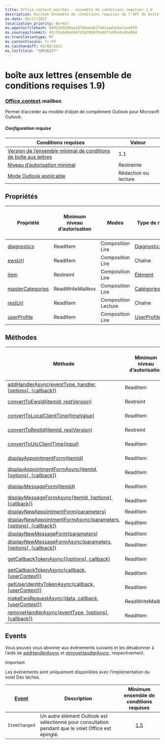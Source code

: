 ```yaml
---
title: Office.context.mailbox - ensemble de conditions requises 1.9
description: Outlook Ensemble de conditions requises de l’API de boîte aux lettres version 1.9 du modèle objet Mailbox.
ms.date: 05/17/2021
localization_priority: Normal
ms.openlocfilehash: 06913e9206aa187b0a4a627e01aad183efaee0f0
ms.sourcegitcommit: 42c55a8d8e0447258393979a09f1ddb44c6be884
ms.translationtype: MT
ms.contentlocale: fr-FR
ms.lasthandoff: 09/08/2021
ms.locfileid: "58936227"
---
```

# <a name="mailbox-requirement-set-19"></a>boîte aux lettres (ensemble de conditions requises 1.9)

### <a name="officecontextmailbox"></a>[Office](office.md)[.context](office.context.md).mailbox

Permet d’accéder au modèle d’objet de complément Outlook pour Microsoft Outlook.

##### <a name="requirements"></a>Configuration requise

|Conditions requises| Valeur|
|---|---|
|[Version de l’ensemble minimal de conditions de boîte aux lettres](../../requirement-sets/outlook-api-requirement-sets.md)| 1.1|
|[Niveau d’autorisation minimal](../../../outlook/understanding-outlook-add-in-permissions.md)| Restreinte|
|[Mode Outlook applicable](../../../outlook/outlook-add-ins-overview.md#extension-points)| Rédaction ou lecture|

## <a name="properties"></a>Propriétés

| Propriété | Minimum<br>niveau d’autorisation | Modes | Type de retour | Minimum<br>ensemble de conditions requises |
|---|---|---|---|:---:|
| [diagnostics](/javascript/api/outlook/office.mailbox?view=outlook-js-1.9&preserve-view=true#diagnostics) | ReadItem | Composition<br>Lire | [Diagnostics](/javascript/api/outlook/office.diagnostics?view=outlook-js-1.9&preserve-view=true) | [1.1](../requirement-set-1.1/outlook-requirement-set-1.1.md) |
| [ewsUrl](/javascript/api/outlook/office.mailbox?view=outlook-js-1.9&preserve-view=true#ewsUrl) | ReadItem | Composition<br>Lire | Chaîne | [1.1](../requirement-set-1.1/outlook-requirement-set-1.1.md) |
| [item](office.context.mailbox.item.md) | Restreint | Composition<br>Lire | [Élément](/javascript/api/outlook/office.item?view=outlook-js-1.9&preserve-view=true) | [1.1](../requirement-set-1.1/outlook-requirement-set-1.1.md) |
| [masterCategories](/javascript/api/outlook/office.mailbox?view=outlook-js-1.9&preserve-view=true#masterCategories) | ReadWriteMailbox | Composition<br>Lire | [Catégoriesmaître](/javascript/api/outlook/office.mastercategories?view=outlook-js-1.9&preserve-view=true) | [1.8](../requirement-set-1.8/outlook-requirement-set-1.8.md) |
| [restUrl](/javascript/api/outlook/office.mailbox?view=outlook-js-1.9&preserve-view=true#restUrl) | ReadItem | Composition<br>Lecture | Chaîne | [1.5](../requirement-set-1.5/outlook-requirement-set-1.5.md) |
| [userProfile](/javascript/api/outlook/office.mailbox?view=outlook-js-1.9&preserve-view=true#userProfile) | ReadItem | Composition<br>Lire | [UserProfile](/javascript/api/outlook/office.userprofile?view=outlook-js-1.9&preserve-view=true) | [1.1](../requirement-set-1.1/outlook-requirement-set-1.1.md) |

## <a name="methods"></a>Méthodes

| Méthode | Minimum<br>niveau d’autorisation | Modes | Minimum<br>ensemble de conditions requises |
|---|---|---|:---:|
| [addHandlerAsync(eventType, handler, [options], [callback])](/javascript/api/outlook/office.mailbox?view=outlook-js-1.9&preserve-view=true#addHandlerAsync_eventType__handler__options__callback_) | ReadItem | Composition<br>Lire | [1.5](../requirement-set-1.5/outlook-requirement-set-1.5.md) |
| [convertToEwsId(itemId, restVersion)](/javascript/api/outlook/office.mailbox?view=outlook-js-1.9&preserve-view=true#convertToEwsId_itemId__restVersion_) | Restreint | Composition<br>Lecture | [1.3](../requirement-set-1.3/outlook-requirement-set-1.3.md) |
| [convertToLocalClientTime(timeValue)](/javascript/api/outlook/office.mailbox?view=outlook-js-1.9&preserve-view=true#convertToLocalClientTime_timeValue_) | ReadItem | Composition<br>Lire | [1.1](../requirement-set-1.1/outlook-requirement-set-1.1.md) |
| [convertToRestId(itemId, restVersion)](/javascript/api/outlook/office.mailbox?view=outlook-js-1.9&preserve-view=true#convertToRestId_itemId__restVersion_) | Restreint | Composition<br>Lecture | [1.3](../requirement-set-1.3/outlook-requirement-set-1.3.md) |
| [convertToUtcClientTime(input)](/javascript/api/outlook/office.mailbox?view=outlook-js-1.9&preserve-view=true#convertToUtcClientTime_input_) | ReadItem | Composition<br>Lire | [1.1](../requirement-set-1.1/outlook-requirement-set-1.1.md) |
| [displayAppointmentForm(itemId)](/javascript/api/outlook/office.mailbox?view=outlook-js-1.9&preserve-view=true#displayAppointmentForm_itemId_) | ReadItem | Composition<br>Lecture | [1.1](../requirement-set-1.1/outlook-requirement-set-1.1.md) |
| [displayAppointmentFormAsync(itemId, [options], [callback])](/javascript/api/outlook/office.mailbox?view=outlook-js-1.9&preserve-view=true#displayAppointmentFormAsync_itemId__options__callback_) | ReadItem | Composition<br>Lire | [1.9](outlook-requirement-set-1.9.md) |
| [displayMessageForm(itemId)](/javascript/api/outlook/office.mailbox?view=outlook-js-1.9&preserve-view=true#displayMessageForm_itemId_) | ReadItem | Composition<br>Lecture | [1.1](../requirement-set-1.1/outlook-requirement-set-1.1.md) |
| [displayMessageFormAsync(itemId, [options], [callback])](/javascript/api/outlook/office.mailbox?view=outlook-js-1.9&preserve-view=true#displayMessageFormAsync_itemId__options__callback_) | ReadItem | Composition<br>Lire | [1.9](outlook-requirement-set-1.9.md) |
| [displayNewAppointmentForm(parameters)](/javascript/api/outlook/office.mailbox?view=outlook-js-1.9&preserve-view=true#displayNewAppointmentForm_parameters_) | ReadItem | Lire | [1.1](../requirement-set-1.1/outlook-requirement-set-1.1.md) |
| [displayNewAppointmentFormAsync(parameters, [options], [callback])](/javascript/api/outlook/office.mailbox?view=outlook-js-1.9&preserve-view=true#displayNewAppointmentFormAsync_parameters__options__callback_) | ReadItem | Lecture | [1.9](outlook-requirement-set-1.9.md) |
| [displayNewMessageForm(parameters)](/javascript/api/outlook/office.mailbox?view=outlook-js-1.9&preserve-view=true#displayNewMessageForm_parameters_) | ReadItem | Lecture | [1.6](../requirement-set-1.6/outlook-requirement-set-1.6.md) |
| [displayNewMessageFormAsync(parameters, [options], [callback])](/javascript/api/outlook/office.mailbox?view=outlook-js-1.9&preserve-view=true#displayNewMessageFormAsync_parameters__options__callback_) | ReadItem | Lire | [1.9](outlook-requirement-set-1.9.md) |
| [getCallbackTokenAsync([options], callback)](/javascript/api/outlook/office.mailbox?view=outlook-js-1.9&preserve-view=true#getCallbackTokenAsync_options__callback_) | ReadItem | Composition<br>Lire | [1.5](../requirement-set-1.5/outlook-requirement-set-1.5.md) |
| [getCallbackTokenAsync(callback, [userContext])](/javascript/api/outlook/office.mailbox?view=outlook-js-1.9&preserve-view=true#getCallbackTokenAsync_callback__userContext_) | ReadItem | Composition<br>Lecture | [1.3](../requirement-set-1.3/outlook-requirement-set-1.3.md)<br>[1.1](../requirement-set-1.1/outlook-requirement-set-1.1.md) |
| [getUserIdentityTokenAsync(callback, [userContext])](/javascript/api/outlook/office.mailbox?view=outlook-js-1.9&preserve-view=true#getUserIdentityTokenAsync_callback__userContext_) | ReadItem | Composition<br>Lire | [1.1](../requirement-set-1.1/outlook-requirement-set-1.1.md) |
| [makeEwsRequestAsync(data, callback, [userContext])](/javascript/api/outlook/office.mailbox?view=outlook-js-1.9&preserve-view=true#makeEwsRequestAsync_data__callback__userContext_) | ReadWriteMailbox | Composition<br>Lire | [1.1](../requirement-set-1.1/outlook-requirement-set-1.1.md) |
| [removeHandlerAsync(eventType, [options], [callback])](/javascript/api/outlook/office.mailbox?view=outlook-js-1.9&preserve-view=true#removeHandlerAsync_eventType__options__callback_) | ReadItem | Composition<br>Lecture | [1.5](../requirement-set-1.5/outlook-requirement-set-1.5.md) |

## <a name="events"></a>Events

Vous pouvez vous abonner aux événements suivants et les désabonner à l’aide de [addHandlerAsync](/javascript/api/outlook/office.mailbox?view=outlook-js-1.9&preserve-view=true#addHandlerAsync_eventType__handler__options__callback_) et [removeHandlerAsync,](/javascript/api/outlook/office.mailbox?view=outlook-js-1.9&preserve-view=true#removeHandlerAsync_eventType__options__callback_) respectivement.

> [!IMPORTANT]
> Les événements sont uniquement disponibles avec l’implémentation du volet Des tâches.

| [Event](/javascript/api/office/office.eventtype) | Description | Minimum<br>ensemble de conditions requises |
|---|---|:---:|
|`ItemChanged`| Un autre élément Outlook est sélectionné pour consultation pendant que le volet Office est épinglé. | [1.5](../requirement-set-1.5/outlook-requirement-set-1.5.md) |
